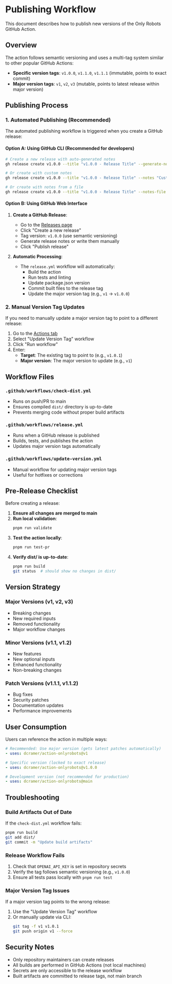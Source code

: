 # Publishing Workflow

This document describes how to publish new versions of the Only Robots GitHub Action.

## Overview

The action follows semantic versioning and uses a multi-tag system similar to other popular GitHub Actions:

- **Specific version tags**: `v1.0.0`, `v1.1.0`, `v1.1.1` (immutable, points to exact commit)
- **Major version tags**: `v1`, `v2`, `v3` (mutable, points to latest release within major version)

## Publishing Process

### 1. Automated Publishing (Recommended)

The automated publishing workflow is triggered when you create a GitHub release:

#### Option A: Using GitHub CLI (Recommended for developers)

```bash
# Create a new release with auto-generated notes
gh release create v1.0.0 --title "v1.0.0 - Release Title" --generate-notes

# Or create with custom notes
gh release create v1.0.0 --title "v1.0.0 - Release Title" --notes "Custom release notes here"

# Or create with notes from a file
gh release create v1.0.0 --title "v1.0.0 - Release Title" --notes-file CHANGELOG.md
```

#### Option B: Using GitHub Web Interface

1. **Create a GitHub Release**:
   - Go to the [Releases page](https://github.com/dcramer/action-onlyrobots/releases)
   - Click "Create a new release"
   - Tag version: `v1.0.0` (use semantic versioning)
   - Generate release notes or write them manually
   - Click "Publish release"

2. **Automatic Processing**:
   - The `release.yml` workflow will automatically:
     - Build the action
     - Run tests and linting
     - Update package.json version
     - Commit built files to the release tag
     - Update the major version tag (e.g., `v1` → `v1.0.0`)

### 2. Manual Version Tag Updates

If you need to manually update a major version tag to point to a different release:

1. Go to the [Actions tab](https://github.com/dcramer/action-onlyrobots/actions)
2. Select "Update Version Tag" workflow
3. Click "Run workflow"
4. Enter:
   - **Target**: The existing tag to point to (e.g., `v1.0.1`)
   - **Major version**: The major version to update (e.g., `v1`)

## Workflow Files

### `.github/workflows/check-dist.yml`
- Runs on push/PR to main
- Ensures compiled `dist/` directory is up-to-date
- Prevents merging code without proper build artifacts

### `.github/workflows/release.yml`
- Runs when a GitHub release is published
- Builds, tests, and publishes the action
- Updates major version tags automatically

### `.github/workflows/update-version.yml`
- Manual workflow for updating major version tags
- Useful for hotfixes or corrections

## Pre-Release Checklist

Before creating a release:

1. **Ensure all changes are merged to main**
2. **Run local validation**:
   ```bash
   pnpm run validate
   ```
3. **Test the action locally**:
   ```bash
   pnpm run test-pr
   ```
4. **Verify dist/ is up-to-date**:
   ```bash
   pnpm run build
   git status  # should show no changes in dist/
   ```

## Version Strategy

### Major Versions (v1, v2, v3)
- Breaking changes
- New required inputs
- Removed functionality
- Major workflow changes

### Minor Versions (v1.1, v1.2)
- New features
- New optional inputs
- Enhanced functionality
- Non-breaking changes

### Patch Versions (v1.1.1, v1.1.2)
- Bug fixes
- Security patches
- Documentation updates
- Performance improvements

## User Consumption

Users can reference the action in multiple ways:

```yaml
# Recommended: Use major version (gets latest patches automatically)
- uses: dcramer/action-onlyrobots@v1

# Specific version (locked to exact release)
- uses: dcramer/action-onlyrobots@v1.0.0

# Development version (not recommended for production)
- uses: dcramer/action-onlyrobots@main
```

## Troubleshooting

### Build Artifacts Out of Date
If the `check-dist.yml` workflow fails:
```bash
pnpm run build
git add dist/
git commit -m "Update build artifacts"
```

### Release Workflow Fails
1. Check that `OPENAI_API_KEY` is set in repository secrets
2. Verify the tag follows semantic versioning (e.g., `v1.0.0`)
3. Ensure all tests pass locally with `pnpm run test`

### Major Version Tag Issues
If a major version tag points to the wrong release:
1. Use the "Update Version Tag" workflow
2. Or manually update via CLI:
   ```bash
   git tag -f v1 v1.0.1
   git push origin v1 --force
   ```

## Security Notes

- Only repository maintainers can create releases
- All builds are performed in GitHub Actions (not local machines)
- Secrets are only accessible to the release workflow
- Built artifacts are committed to release tags, not main branch